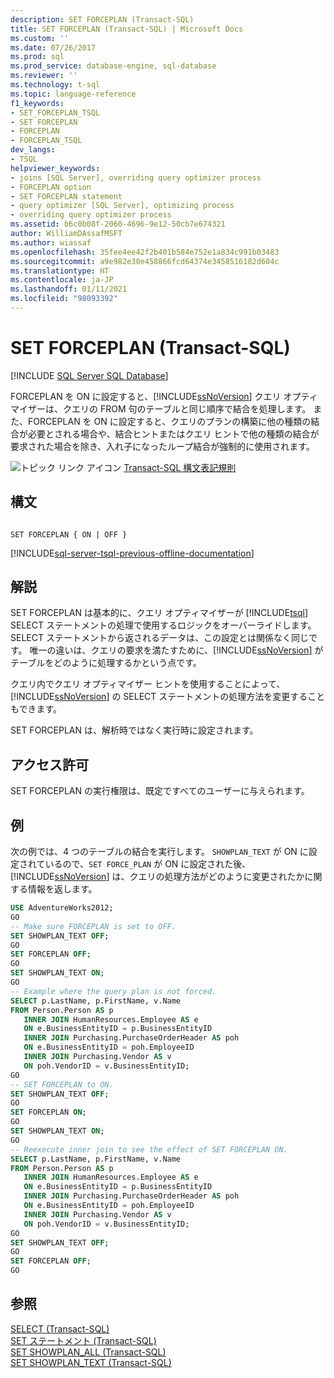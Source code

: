 ```yaml
---
description: SET FORCEPLAN (Transact-SQL)
title: SET FORCEPLAN (Transact-SQL) | Microsoft Docs
ms.custom: ''
ms.date: 07/26/2017
ms.prod: sql
ms.prod_service: database-engine, sql-database
ms.reviewer: ''
ms.technology: t-sql
ms.topic: language-reference
f1_keywords:
- SET_FORCEPLAN_TSQL
- SET FORCEPLAN
- FORCEPLAN
- FORCEPLAN_TSQL
dev_langs:
- TSQL
helpviewer_keywords:
- joins [SQL Server], overriding query optimizer process
- FORCEPLAN option
- SET FORCEPLAN statement
- query optimizer [SQL Server], optimizing process
- overriding query optimizer process
ms.assetid: b6c0b08f-2060-4696-9e12-50cb7e674321
author: WilliamDAssafMSFT
ms.author: wiassaf
ms.openlocfilehash: 35fee4ee42f2b401b584e752e1a834c991b03483
ms.sourcegitcommit: a9e982e30e458866fcd64374e3458516182d604c
ms.translationtype: HT
ms.contentlocale: ja-JP
ms.lasthandoff: 01/11/2021
ms.locfileid: "98093392"
---
```

# <a name="set-forceplan-transact-sql"></a>SET FORCEPLAN (Transact-SQL)
[!INCLUDE [SQL Server SQL Database](../../includes/applies-to-version/sql-asdb.md)]

  FORCEPLAN を ON に設定すると、[!INCLUDE[ssNoVersion](../../includes/ssnoversion-md.md)] クエリ オプティマイザーは、クエリの FROM 句のテーブルと同じ順序で結合を処理します。 また、FORCEPLAN を ON に設定すると、クエリのプランの構築に他の種類の結合が必要とされる場合や、結合ヒントまたはクエリ ヒントで他の種類の結合が要求された場合を除き、入れ子になったループ結合が強制的に使用されます。  
  
 ![トピック リンク アイコン](../../database-engine/configure-windows/media/topic-link.gif "トピック リンク アイコン") [Transact-SQL 構文表記規則](../../t-sql/language-elements/transact-sql-syntax-conventions-transact-sql.md)  
  
## <a name="syntax"></a>構文  
  
```syntaxsql
  
SET FORCEPLAN { ON | OFF }  
```  
  
[!INCLUDE[sql-server-tsql-previous-offline-documentation](../../includes/sql-server-tsql-previous-offline-documentation.md)]

## <a name="remarks"></a>解説
 SET FORCEPLAN は基本的に、クエリ オプティマイザーが [!INCLUDE[tsql](../../includes/tsql-md.md)] SELECT ステートメントの処理で使用するロジックをオーバーライドします。 SELECT ステートメントから返されるデータは、この設定とは関係なく同じです。 唯一の違いは、クエリの要求を満たすために、[!INCLUDE[ssNoVersion](../../includes/ssnoversion-md.md)] がテーブルをどのように処理するかという点です。  
  
 クエリ内でクエリ オプティマイザー ヒントを使用することによって、[!INCLUDE[ssNoVersion](../../includes/ssnoversion-md.md)] の SELECT ステートメントの処理方法を変更することもできます。  
  
 SET FORCEPLAN は、解析時ではなく実行時に設定されます。  
  
## <a name="permissions"></a>アクセス許可  
 SET FORCEPLAN の実行権限は、既定ですべてのユーザーに与えられます。  
  
## <a name="examples"></a>例  
 次の例では、4 つのテーブルの結合を実行します。 `SHOWPLAN_TEXT` が ON に設定されているので、`SET FORCE_PLAN` が ON に設定された後、[!INCLUDE[ssNoVersion](../../includes/ssnoversion-md.md)] は、クエリの処理方法がどのように変更されたかに関する情報を返します。  
  
```sql
USE AdventureWorks2012;  
GO  
-- Make sure FORCEPLAN is set to OFF.  
SET SHOWPLAN_TEXT OFF;  
GO  
SET FORCEPLAN OFF;  
GO  
SET SHOWPLAN_TEXT ON;  
GO  
-- Example where the query plan is not forced.  
SELECT p.LastName, p.FirstName, v.Name  
FROM Person.Person AS p  
   INNER JOIN HumanResources.Employee AS e  
   ON e.BusinessEntityID = p.BusinessEntityID  
   INNER JOIN Purchasing.PurchaseOrderHeader AS poh  
   ON e.BusinessEntityID = poh.EmployeeID  
   INNER JOIN Purchasing.Vendor AS v  
   ON poh.VendorID = v.BusinessEntityID;  
GO  
-- SET FORCEPLAN to ON.  
SET SHOWPLAN_TEXT OFF;  
GO  
SET FORCEPLAN ON;  
GO  
SET SHOWPLAN_TEXT ON;  
GO  
-- Reexecute inner join to see the effect of SET FORCEPLAN ON.  
SELECT p.LastName, p.FirstName, v.Name  
FROM Person.Person AS p  
   INNER JOIN HumanResources.Employee AS e   
   ON e.BusinessEntityID = p.BusinessEntityID  
   INNER JOIN Purchasing.PurchaseOrderHeader AS poh  
   ON e.BusinessEntityID = poh.EmployeeID  
   INNER JOIN Purchasing.Vendor AS v  
   ON poh.VendorID = v.BusinessEntityID;  
GO  
SET SHOWPLAN_TEXT OFF;  
GO  
SET FORCEPLAN OFF;  
GO  
```  
  
## <a name="see-also"></a>参照  
 [SELECT &#40;Transact-SQL&#41;](../../t-sql/queries/select-transact-sql.md)   
 [SET ステートメント &#40;Transact-SQL&#41;](../../t-sql/statements/set-statements-transact-sql.md)   
 [SET SHOWPLAN_ALL &#40;Transact-SQL&#41;](../../t-sql/statements/set-showplan-all-transact-sql.md)   
 [SET SHOWPLAN_TEXT &#40;Transact-SQL&#41;](../../t-sql/statements/set-showplan-text-transact-sql.md)  
  
  
